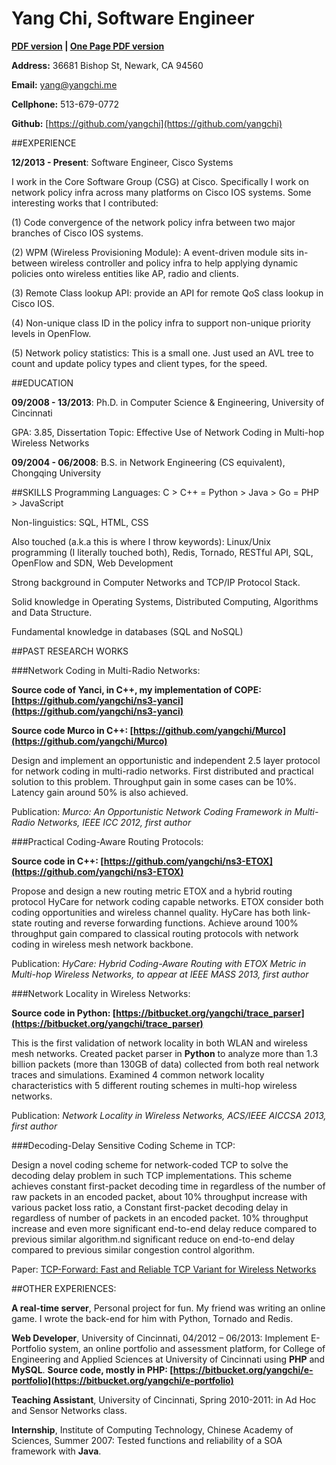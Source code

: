 Yang Chi, Software Engineer
==============

**[PDF version](https://github.com/yangchi/YangChi_resume/blob/master/YangChi_resume.pdf?raw=true)  |  [One Page PDF version](https://github.com/yangchi/YangChi_resume/blob/master/YangChi_resume_shorter.pdf?raw=true)**

**Address:** 36681 Bishop St, Newark, CA 94560

**Email:** [yang@yangchi.me](mailto:yang@yangchi.me)

**Cellphone:** 513-679-0772

**Github:** [https://github.com/yangchi](https://github.com/yangchi)

##EXPERIENCE

**12/2013 - Present**: Software Engineer, Cisco Systems

I work in the Core Software Group (CSG) at Cisco. Specifically I work on network policy infra across many platforms on Cisco IOS systems. Some interesting works that I contributed:

(1) Code convergence of the network policy infra between two major branches of Cisco IOS systems.

(2) WPM (Wireless Provisioning Module): A event-driven module sits in-between wireless controller and policy infra to help applying dynamic policies onto wireless entities like AP, radio and clients.

(3) Remote Class lookup API: provide an API for remote QoS class lookup in Cisco IOS.

(4) Non-unique class ID in the policy infra to support non-unique priority levels in OpenFlow.

(5) Network policy statistics: This is a small one. Just used an AVL tree to count and update policy types and client types, for the speed.

##EDUCATION

**09/2008 - 13/2013**: Ph.D. in Computer Science & Engineering, University of Cincinnati 

GPA: 3.85, Dissertation Topic: Effective Use of Network Coding in Multi-hop Wireless Networks

**09/2004 - 06/2008**: B.S. in Network Engineering (CS equivalent), Chongqing University

##SKILLS
Programming Languages: C > C++ = Python > Java > Go = PHP > JavaScript

Non-linguistics: SQL, HTML, CSS

Also touched (a.k.a this is where I throw keywords): Linux/Unix programming (I literally touched both), Redis, Tornado, RESTful API, SQL, OpenFlow and SDN, Web Development

Strong background in Computer Networks and TCP/IP Protocol Stack.

Solid knowledge in Operating Systems, Distributed Computing, Algorithms and Data Structure.

Fundamental knowledge in databases (SQL and NoSQL)

##PAST RESEARCH WORKS

###Network Coding in Multi-Radio Networks: 

**Source code of Yanci, in C++, my implementation of COPE: [https://github.com/yangchi/ns3-yanci](https://github.com/yangchi/ns3-yanci)**

**Source code Murco in C++: [https://github.com/yangchi/Murco](https://github.com/yangchi/Murco)**

Design and implement an opportunistic and independent 2.5 layer protocol for network coding in multi-radio networks. First distributed and practical solution to this problem. Throughput gain in some cases can be 10%. Latency gain around 50% is also achieved.

Publication: *Murco: An Opportunistic Network Coding Framework in Multi-Radio Networks, IEEE ICC 2012, first author*

###Practical Coding-Aware Routing Protocols:

**Source code in C++: [https://github.com/yangchi/ns3-ETOX](https://github.com/yangchi/ns3-ETOX)**

Propose and design a new routing metric ETOX and a hybrid routing protocol HyCare for network coding capable networks. ETOX consider both coding opportunities and wireless channel quality. HyCare has both link-state routing and reverse forwarding functions. Achieve around 100% throughput gain compared to classical routing protocols with network coding in wireless mesh network backbone.

Publication: *HyCare: Hybrid Coding-Aware Routing with ETOX Metric in Multi-hop Wireless Networks, to appear at IEEE MASS 2013, first author*

###Network Locality in Wireless Networks:

**Source code in Python: [https://bitbucket.org/yangchi/trace_parser](https://bitbucket.org/yangchi/trace_parser)**

This is the first validation of network locality in both WLAN and wireless mesh networks. Created packet parser in **Python** to analyze more than 1.3 billion packets (more than 130GB of data) collected from both real network traces and simulations. Examined 4 common network locality characteristics with 5 different routing schemes in multi-hop wireless networks.

Publication: *Network Locality in Wireless Networks, ACS/IEEE AICCSA 2013, first author*

###Decoding-Delay Sensitive Coding Scheme in TCP:

Design a novel coding scheme for network-coded TCP to solve the decoding delay problem in such TCP implementations. This scheme achieves constant first-packet decoding time in regardless of the number of raw packets in an encoded packet, about 10% throughput increase with various packet loss ratio, a Constant first-packet decoding delay in regardless of number of packets in an encoded packet. 10\% throughput increase and even more significant end-to-end delay reduce compared to previous similar algorithm.nd significant reduce on end-to-end delay compared to previous similar congestion control algorithm.

Paper: [TCP-Forward: Fast and Reliable TCP Variant for Wireless Networks](http://arxiv.org/abs/1408.2626)

##OTHER EXPERIENCES:

**A real-time server**, Personal project for fun. My friend was writing an online game. I wrote the back-end for him with Python, Tornado and Redis.

**Web Developer**, University of Cincinnati, 04/2012 – 06/2013: Implement E-Portfolio system, an online portfolio and assessment platform, for College of Engineering and Applied Sciences at University of Cincinnati using **PHP** and **MySQL**. **Source code, mostly in PHP: [https://bitbucket.org/yangchi/e-portfolio](https://bitbucket.org/yangchi/e-portfolio)**

**Teaching Assistant**, University of Cincinnati, Spring 2010-2011: in Ad Hoc and Sensor Networks class.

**Internship**, Institute of Computing Technology, Chinese Academy of Sciences, Summer 2007: Tested functions and reliability of a SOA framework with **Java**.
